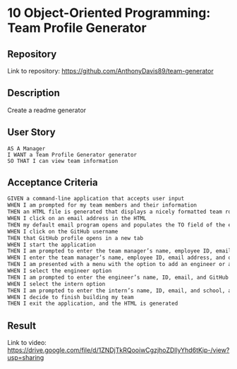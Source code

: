# 10 Object-Oriented Programming: Team Profile Generator

## Repository

Link to repository:
<https://github.com/AnthonyDavis89/team-generator>

## Description

Create a readme generator

## User Story

```
AS A Manager
I WANT a Team Profile Generator generator
SO THAT I can view team information
```

## Acceptance Criteria

```md
GIVEN a command-line application that accepts user input
WHEN I am prompted for my team members and their information
THEN an HTML file is generated that displays a nicely formatted team roster based on user input
WHEN I click on an email address in the HTML
THEN my default email program opens and populates the TO field of the email with the address
WHEN I click on the GitHub username
THEN that GitHub profile opens in a new tab
WHEN I start the application
THEN I am prompted to enter the team manager’s name, employee ID, email address, and office number
WHEN I enter the team manager’s name, employee ID, email address, and office number
THEN I am presented with a menu with the option to add an engineer or an intern or to finish building my team
WHEN I select the engineer option
THEN I am prompted to enter the engineer’s name, ID, email, and GitHub username, and I am taken back to the menu
WHEN I select the intern option
THEN I am prompted to enter the intern’s name, ID, email, and school, and I am taken back to the menu
WHEN I decide to finish building my team
THEN I exit the application, and the HTML is generated
```


## Result
Link to video:
<https://drive.google.com/file/d/1ZNDjTkRQooiwCgzjhoZDllyYhd6tKip-/view?usp=sharing>
